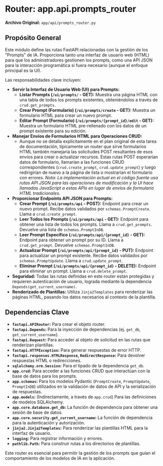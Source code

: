 # Router: app.api.prompts_router

**Archivo Original:** `app/api/prompts_router.py`

## Propósito General

Este módulo define las rutas FastAPI relacionadas con la gestión de los "Prompts" de IA. Proporciona tanto una interfaz de usuario web (HTML) para que los administradores gestionen los prompts, como una API JSON para la interacción programática si fuera necesario (aunque el enfoque principal es la UI).

Las responsabilidades clave incluyen:

*   **Servir la Interfaz de Usuario Web (UI) para Prompts:**
    *   **Listar Prompts (`/ui/prompts/` - GET):** Muestra una página HTML con una tabla de todos los prompts existentes, obteniéndolos a través de `crud.get_prompts`.
    *   **Crear Prompt (Formulario) (`/ui/prompts/create` - GET):** Muestra un formulario HTML para crear un nuevo prompt.
    *   **Editar Prompt (Formulario) (`/ui/prompts/{prompt_id}/edit` - GET):** Muestra un formulario HTML pre-rellenado con los datos de un prompt existente para su edición.
*   **Manejar Envíos de Formularios HTML para Operaciones CRUD:**
    *   Aunque no se detalla explícitamente en el plan original de esta tarea de documentación, típicamente un router que sirve formularios HTML también manejaría las solicitudes POST resultantes de esos envíos para crear o actualizar recursos. Estas rutas POST esperarían datos de formulario, llamarían a las funciones CRUD correspondientes (`crud.create_prompt`, `crud.update_prompt`) y luego redirigirían de nuevo a la página de lista o mostrarían el formulario con errores. *Nota: La implementación actual en el código fuente usa rutas API JSON para las operaciones de modificación y la UI hace llamadas JavaScript a estas APIs en lugar de envíos de formulario HTML tradicionales.*
*   **Proporcionar Endpoints API JSON para Prompts:**
    *   **Crear Prompt (`/ui/prompts/api` - POST):** Endpoint para crear un nuevo prompt. Recibe datos validados por `schemas.PromptCreate`. Llama a `crud.create_prompt`.
    *   **Leer Todos los Prompts (`/ui/prompts/api` - GET):** Endpoint para obtener una lista de todos los prompts. Llama a `crud.get_prompts`. Devuelve una lista de `schemas.PromptInDB`.
    *   **Leer Prompt Específico (`/ui/prompts/api/{prompt_id}` - GET):** Endpoint para obtener un prompt por su ID. Llama a `crud.get_prompt`. Devuelve `schemas.PromptInDB`.
    *   **Actualizar Prompt (`/ui/prompts/api/{prompt_id}` - PUT):** Endpoint para actualizar un prompt existente. Recibe datos validados por `schemas.PromptUpdate`. Llama a `crud.update_prompt`.
    *   **Eliminar Prompt (`/ui/prompts/api/{prompt_id}` - DELETE):** Endpoint para eliminar un prompt. Llama a `crud.delete_prompt`.
*   **Seguridad:** Todas las rutas definidas en este router están protegidas y requieren autenticación de usuario, lograda mediante la dependencia `Depends(get_current_username)`.
*   **Renderizado de Plantillas:** Utiliza `Jinja2Templates` para renderizar las páginas HTML, pasando los datos necesarios al contexto de la plantilla.

## Dependencias Clave

*   **`fastapi.APIRouter`:** Para crear el objeto router.
*   **`fastapi.Depends`:** Para la inyección de dependencias (ej. `get_db`, `get_current_username`).
*   **`fastapi.Request`:** Para acceder al objeto de solicitud en las rutas que renderizan plantillas.
*   **`fastapi.HTTPException`:** Para generar respuestas de error HTTP.
*   **`fastapi.responses.HTMLResponse`, `RedirectResponse`:** Para devolver respuestas HTML o redirecciones.
*   **`sqlalchemy.orm.Session`:** Para el tipado de la dependencia `get_db`.
*   **`app.crud`:** Para acceder a las funciones CRUD que interactúan con la base de datos para los prompts.
*   **`app.schemas`:** Para los modelos Pydantic (`PromptCreate`, `PromptUpdate`, `PromptInDB`) utilizados en la validación de datos de API y la serialización de respuestas.
*   **`app.models`:** (Indirectamente, a través de `app.crud`) Para las definiciones de modelos SQLAlchemy.
*   **`app.core.database.get_db`:** La función de dependencia para obtener una sesión de base de datos.
*   **`app.core.security.get_current_username`:** La función de dependencia para la autenticación y autorización.
*   **`jinja2.Jinja2Templates`:** Para renderizar las plantillas HTML para la interfaz de usuario.
*   **`logging`:** Para registrar información y errores.
*   **`pathlib.Path`:** Para construir rutas a los directorios de plantillas.

Este router es esencial para permitir la gestión de los prompts que guían el comportamiento de los modelos de IA en la aplicación.
